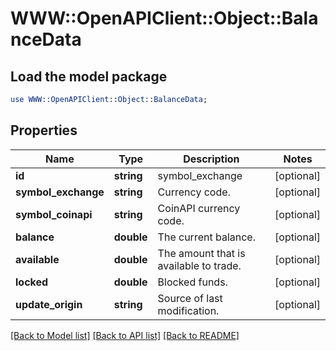 # WWW::OpenAPIClient::Object::BalanceData

## Load the model package
```perl
use WWW::OpenAPIClient::Object::BalanceData;
```

## Properties
Name | Type | Description | Notes
------------ | ------------- | ------------- | -------------
**id** | **string** | symbol_exchange | [optional] 
**symbol_exchange** | **string** | Currency code. | [optional] 
**symbol_coinapi** | **string** | CoinAPI currency code. | [optional] 
**balance** | **double** | The current balance. | [optional] 
**available** | **double** | The amount that is available to trade. | [optional] 
**locked** | **double** | Blocked funds. | [optional] 
**update_origin** | **string** | Source of last modification.  | [optional] 

[[Back to Model list]](../README.md#documentation-for-models) [[Back to API list]](../README.md#documentation-for-api-endpoints) [[Back to README]](../README.md)



